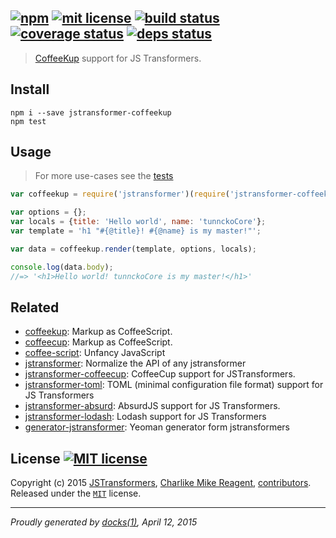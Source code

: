 ## [![npm][npmjs-img]][npmjs-url] [![mit license][license-img]][license-url] [![build status][travis-img]][travis-url] [![coverage status][coveralls-img]][coveralls-url] [![deps status][daviddm-img]][daviddm-url]

> [CoffeeKup](https://github.com/mauricemach/coffeekup) support for JS Transformers.

## Install
```
npm i --save jstransformer-coffeekup
npm test
```


## Usage
> For more use-cases see the [tests](./test/index.js)

```js
var coffeekup = require('jstransformer')(require('jstransformer-coffeekup'));

var options = {};
var locals = {title: 'Hello world', name: 'tunnckoCore'};
var template = 'h1 "#{@title}! #{@name} is my master!"';

var data = coffeekup.render(template, options, locals);

console.log(data.body);
//=> '<h1>Hello world! tunnckoCore is my master!</h1>'
```


## Related
- [coffeekup](http://coffeekup.org): Markup as CoffeeScript.
- [coffeecup](http://easydoc.org/coffeecup): Markup as CoffeeScript.
- [coffee-script](http://coffeescript.org): Unfancy JavaScript
- [jstransformer](https://github.com/jstransformers/jstransformer): Normalize the API of any jstransformer
- [jstransformer-coffeecup](https://github.com/jstransformers/jstransformer-coffeecup): CoffeeCup support for JSTransformers.
- [jstransformer-toml](https://github.com/jstransformers/jstransformer-toml): TOML (minimal configuration file format) support for JS Transformers
- [jstransformer-absurd](https://github.com/jstransformers/jstransformer-absurd): AbsurdJS support for JS Transformers.
- [jstransformer-lodash](https://github.com/jstransformers/jstransformer-lodash): Lodash support for JS Transformers
- [generator-jstransformer](https://github.com/jstransformers/generator-jstransformer): Yeoman generator form jstransformers

## License [![MIT license][license-img]][license-url]
Copyright (c) 2015 [JSTransformers][jstransformers-url], [Charlike Mike Reagent][contrib-more], [contributors][contrib-graf].  
Released under the [`MIT`][license-url] license.


[jstransformers-url]: https://github.com/jstransformers

[npmjs-url]: http://npm.im/jstransformer-coffeekup
[npmjs-img]: https://img.shields.io/npm/v/jstransformer-coffeekup.svg?style=flat&label=jstransformer-coffeekup

[coveralls-url]: https://coveralls.io/r/jstransformers/jstransformer-coffeekup?branch=master
[coveralls-img]: https://img.shields.io/coveralls/jstransformers/jstransformer-coffeekup.svg?style=flat

[license-url]: https://github.com/jstransformers/jstransformer-coffeekup/blob/master/LICENSE.md
[license-img]: https://img.shields.io/badge/license-MIT-blue.svg?style=flat

[travis-url]: https://travis-ci.org/jstransformers/jstransformer-coffeekup
[travis-img]: https://img.shields.io/travis/jstransformers/jstransformer-coffeekup.svg?style=flat

[daviddm-url]: https://david-dm.org/jstransformers/jstransformer-coffeekup
[daviddm-img]: https://img.shields.io/david/jstransformers/jstransformer-coffeekup.svg?style=flat

[author-gratipay]: https://gratipay.com/tunnckoCore
[author-twitter]: https://twitter.com/tunnckoCore
[author-github]: https://github.com/tunnckoCore
[author-npmjs]: https://npmjs.org/~tunnckocore

[contrib-more]: http://j.mp/1stW47C
[contrib-graf]: https://github.com/jstransformers/jstransformer-coffeekup/graphs/contributors

***

_Proudly generated by [docks(1)](https://github.com/tunnckoCore), April 12, 2015_